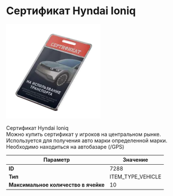 # Сертификат Hyndai Ioniq

![Item Image](../img/7288.webp?raw=true)

Сертификат Hyndai Ioniq<br>Можно купить сертификат у игроков на центральном рынке.<br>Используется для получения авто марки определенной марки.<br>Необходимо находиться на автобазаре (/GPS)


| Параметр | Значение |
|----------|----------|
| **ID** | 7288 |
| **Тип** | ITEM_TYPE_VEHICLE |
| **Максимальное количество в ячейке** | 10 |

